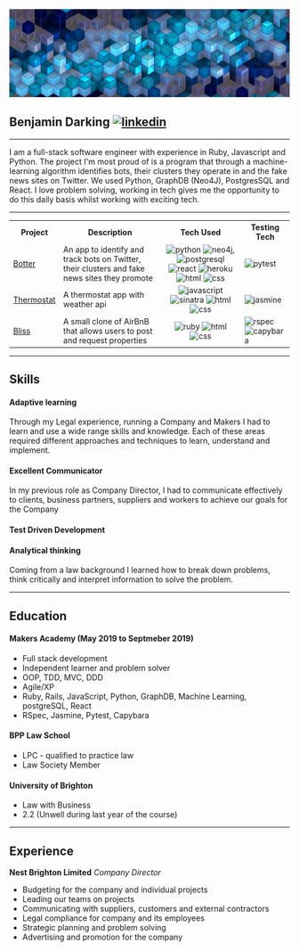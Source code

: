 <img src="banner.jpg" alt="banner">

## Benjamin Darking  <a href="https://www.linkedin.com/in/benjamin-darking-3386a22a/"><img src="https://image.flaticon.com/icons/svg/174/174857.svg" alt="linkedin" width="25px" height="25px"></a>

***

I am a full-stack software engineer with experience in Ruby, Javascript and Python. The project I'm most proud of is a program that through a machine-learning algorithm identifies bots, their clusters they operate in and the fake news sites on Twitter. We used Python, GraphDB (Neo4J), PostgresSQL and React.
I love problem solving, working in tech gives me the opportunity to do this daily basis whilst working with exciting tech.                           
***
<table>
  <tr>
    <th>Project</th>
    <th>Description</th>
    <th>Tech Used</th>
    <th>Testing Tech</th>
  </tr>
  <tr>
    <td><a href="https://github.com/BenjaminDarking/project_pry" target="_blank">Botter</a></td>
    <td>An app to identify and track bots on Twitter, their clusters and fake news sites they promote</td>
    <td> <div align="center"><img src="http://icons.iconarchive.com/icons/cornmanthe3rd/plex/256/Other-python-icon.png" alt="python" width="50" height="50"> <img src="https://s3.amazonaws.com/dev.assets.neo4j.com/wp-content/uploads/neo4j_logo-1024x410.png" alt="neo4j" width="90" height="50">, <img src="https://warlord0blog.files.wordpress.com/2018/02/best-postgresql-hosting.png" alt="postgresql" width="90" height="50"> <img src="https://upload.wikimedia.org/wikipedia/commons/thumb/a/a7/React-icon.svg/1024px-React-icon.svg.png" alt="react" width="50" height="50"> <img src="https://res.cloudinary.com/practicaldev/image/fetch/s--K2q0A5SX--/c_limit%2Cf_auto%2Cfl_progressive%2Cq_auto%2Cw_880/https://thepracticaldev.s3.amazonaws.com/i/2elgd5zp07wkeilkna63.png" alt="heroku" width="45" height="45"> <img src="http://icons.iconarchive.com/icons/cornmanthe3rd/plex/512/Other-html-5-icon.png" alt="html" width="50" height="50"> <img src="https://cdn4.iconfinder.com/data/icons/iconsimple-programming/512/css-512.png" alt="css" width="40" height="45"></div></td>
   <td><img src="https://discoversdkcdn.azureedge.net/runtimecontent/companyfiles/6866/3180/thumbnail.png?v131172083090582194" alt="pytest" width="50" height="50"></td>
  </tr>
  <tr>
    <td><a href="https://github.com/BenjaminDarking/Thermostat" target="_blank">Thermostat</a></td>
    <td>A thermostat app with weather api</td>
    <td><div align="center"><img src="https://upload.wikimedia.org/wikipedia/commons/6/6a/JavaScript-logo.png" alt="javascript" width="45" height="45"> <img src="https://www.kylembrown.com/wp-content/uploads/2013/11/logo.png" alt="sinatra" width="90" height="50"> <img src="http://icons.iconarchive.com/icons/cornmanthe3rd/plex/512/Other-html-5-icon.png" alt="html" width="50" height="50"> <img src="https://cdn4.iconfinder.com/data/icons/iconsimple-programming/512/css-512.png" alt="css" width="40" height="45"></div> </td>
   <td><img src="https://miro.medium.com/max/1050/1*e0hDmiO7rx40JfodzPPKGA.png" alt="jasmine" width="100" height="50"></td>
  </tr>
  <tr>
    <td><a href="https://github.com/BenjaminDarking/bliss-makers" target="_blank">Bliss</a></td>
    <td>A small clone of AirBnB that allows users to post and request properties</td>
    <td><div align="center"><img src="https://keyua.org/media/blog_images/ruby-logo_optimized.png" alt="ruby" width="95" height="60"> <img src="http://icons.iconarchive.com/icons/cornmanthe3rd/plex/512/Other-html-5-icon.png" alt="html" width="50" height="50"> <img src="https://cdn4.iconfinder.com/data/icons/iconsimple-programming/512/css-512.png" alt="css" width="40" height="45"></div></td>
   <td><img src="https://rspec.info/images/logo.png" alt="rspec" width="40" height="40"> <img src="https://www.fsainz.com/img/capybara.png" alt="capybara" width="90" height="40"></td>
  </tr>
</table>

***
## Skills

#### Adaptive learning

Through my Legal experience, running a Company and Makers I had to learn and use a wide range skills and knowledge. Each of these areas required different approaches and techniques to learn, understand and implement. 


#### Excellent Communicator

In my previous role as Company Director, I had to communicate effectively to clients, business partners, suppliers and workers to achieve our goals for the Company

#### Test Driven Development

#### Analytical thinking
Coming from a law background I learned how to break down problems, think critically and interpret information to solve the problem. 
***
## Education

#### Makers Academy (May 2019 to Septmeber 2019)

- Full stack development
- Independent learner and problem solver
- OOP, TDD, MVC, DDD
- Agile/XP
- Ruby, Rails, JavaScript, Python, GraphDB, 
  Machine Learning, postgreSQL, React
- RSpec, Jasmine, Pytest, Capybara

#### BPP Law School

- LPC - qualified to practice law
- Law Society Member

#### University of Brighton 

- Law with Business 
- 2.2 (Unwell during last year of the course)
***
## Experience

**Nest Brighton Limited** 
*Company Director* 
-	Budgeting for the company and individual projects
-	Leading our teams on projects
-	Communicating with suppliers, customers and external contractors 
-	Legal compliance for company and its employees 
-	Strategic planning and problem solving 
-	Advertising and promotion for the company
 



